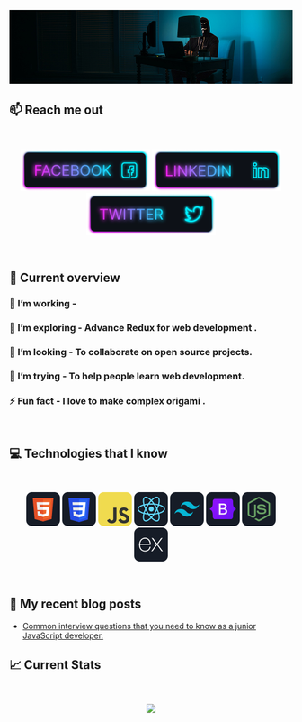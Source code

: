 ![I am a Junior Front-end developer. ](https://github.com/FahadMridha/FahadMridha/blob/main/images/githubcover.png)

## :mailbox: Reach me out

<br />

[<p align="center"> <img height="75" src="https://github.com/FahadMridha/FahadMridha/blob/main/images/icons/Facebook.png">](https://www.facebook.com/badsha.sohel/) [<img height="75"  src="https://github.com/fahadmridha/fahadmridha/blob/main/images/icons/Linkedin.png">](https://www.linkedin.com/in/md-badsha-fahadh/)
[<img height="75" src="https://github.com/FahadMridha/FahadMridha/blob/main/images/icons/Twitter.png"> </p>](https://twitter.com/Badsha_Fahadh)

<br />

## :eyes: Current overview

<div align="left">
<!-- <a href="https://app.daily.dev/mir"><img align="right" src="https://github.com/mir-hussain/mir-hussain/blob/main/devcard.svg" width="200" alt="Mir Hussain's Dev Card"/></a> -->
</div>

### 🔭 I’m working -

### 🌱 I’m exploring - Advance Redux for web development .

### 👯 I’m looking - To collaborate on open source projects.

### 🤔 I’m trying - To help people learn web development.

### ⚡ Fun fact - I love to make complex origami .

<br />

## :computer: Technologies that I know

<br>
<p align="center">
<img src="https://github.com/FahadMridha/FahadMridha/blob/main/images/icons/HTML.png"/>
<img src="https://github.com/FahadMridha/FahadMridha/blob/main/images/icons/css.png"/>
<img src="https://github.com/FahadMridha/FahadMridha/blob/main/images/icons/JavaScript.png"/>
<img src="https://github.com/FahadMridha/FahadMridha/blob/main/images/icons/react.png"/>
<img src="https://github.com/FahadMridha/FahadMridha/blob/main/images/icons/tailwind.png"/>
<img src="https://github.com/FahadMridha/FahadMridha/blob/main/images/icons/Bootsrap.png"/>
<img src="https://github.com/FahadMridha/FahadMridha/blob/main/images/icons/node.png"/>
<img src="https://github.com/FahadMridha/FahadMridha/blob/main/images/icons/express.png"/>
</p><br/>

## :book: My recent blog posts

<!-- BLOG-POST-LIST:START -->

- [Common interview questions that you need to know as a junior JavaScript developer.](https://dev.to/fahadmridha/common-interview-questions-that-you-need-to-know-as-a-junior-javascript-developer-37mc)
<!-- - [What the heck is JSX in React.](https://dev.to/mirhussain/what-the-heck-is-jsx-in-react-3f0a)
- [A cleaner approach to write JavaScript &lpar;Bonus tips in the end.&rpar;](https://dev.to/mirhussain/a-cleaner-approach-to-write-javascript-bonus-tips-in-the-end-58ng) -->
<!-- BLOG-POST-LIST:END -->

## :chart_with_upwards_trend: Current Stats

<br />
<p align="center">
  <img width="60%" src="https://github-readme-streak-stats.herokuapp.com/?user=FahadMridha&background=0D1117&sideNums=FFFFFF&sideLabels=9A9A9A&currStreakNum=FB8C00&dates=6E6E6E" />
</p>

